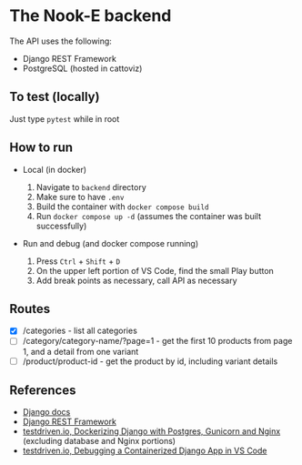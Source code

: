 # The Nook-E backend
The API uses the following:
- Django REST Framework
- PostgreSQL (hosted in cattoviz)

## To test (locally)
Just type `pytest` while in root

## How to run
- Local (in docker)
    1. Navigate to `backend` directory
    2. Make sure to have `.env`
    3. Build the container with `docker compose build`
    4. Run `docker compose up -d` (assumes the container was built successfully)

- Run and debug (and docker compose running)
    1. Press `Ctrl` + `Shift` + `D`
    2. On the upper left portion of VS Code, find the small Play button
    3. Add break points as necessary, call API as necessary
    
## Routes
- [x] /categories - list all categories
- [ ] /category/category-name/?page=1 - get the first 10 products from page 1, and a detail from one variant
- [ ] /product/product-id - get the product by id, including variant details

## References
- [Django docs](https://docs.djangoproject.com/en/5.1)
- [Django REST Framework](https://www.django-rest-framework.org/)
- [testdriven.io, Dockerizing Django with Postgres, Gunicorn and Nginx](https://testdriven.io/blog/dockerizing-django-with-postgres-gunicorn-and-nginx/) (excluding database and Nginx portions)
- [testdriven.io, Debugging a Containerized Django App in VS Code](https://testdriven.io/blog/django-debugging-vs-code/)